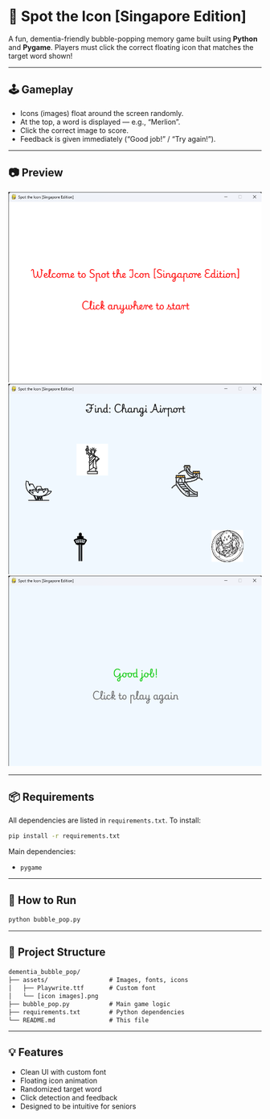 # 🧠 Spot the Icon [Singapore Edition]

A fun, dementia-friendly bubble-popping memory game built using **Python** and **Pygame**. Players must click the correct floating icon that matches the target word shown!

---

## 🕹️ Gameplay

- Icons (images) float around the screen randomly.
- At the top, a word is displayed — e.g., “Merlion”.
- Click the correct image to score.
- Feedback is given immediately (“Good job!” / “Try again!”).

---

## 📷 Preview

![Game start screenshot](media/start.png)
![In game screenshot](media/gameplay.png)
![Game end screenshot](media/end.png)

---

## 📦 Requirements

All dependencies are listed in `requirements.txt`. To install:

```bash
pip install -r requirements.txt
````

Main dependencies:

* `pygame`

---

## 🚀 How to Run

```bash
python bubble_pop.py
```

---

## 📁 Project Structure

```
dementia_bubble_pop/
├── assets/                 # Images, fonts, icons
│   ├── Playwrite.ttf       # Custom font
│   └── [icon images].png
├── bubble_pop.py           # Main game logic
├── requirements.txt        # Python dependencies
└── README.md               # This file
```

---

## 💡 Features

* Clean UI with custom font
* Floating icon animation
* Randomized target word
* Click detection and feedback
* Designed to be intuitive for seniors
